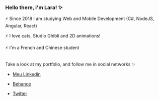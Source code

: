 ### Hello there, i'm Lara! ✨

⚡ Since 2018 I am studying Web and Mobile Development (C#, NodeJS, Angular, React)

⚡ I love cats, Studio Ghibli and 2D animations! 

⚡ I'm a French and Chinese student 

##
###
Take a look at my portfolio, and follow me in social networks ✨

 - [Meu Linkedin](https://www.linkedin.com/in/laralindsay0029/) 
   
 - [Behance](https://www.behance.net/laralindsxy)
   
 - [Twitter](https://twitter.com/lindsxytwr)


